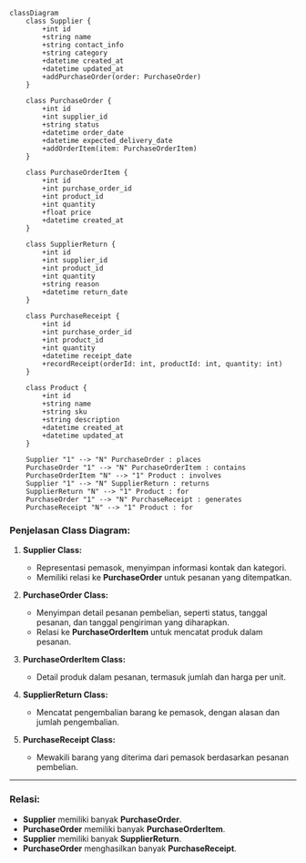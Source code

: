 ```mermaid
classDiagram
    class Supplier {
        +int id
        +string name
        +string contact_info
        +string category
        +datetime created_at
        +datetime updated_at
        +addPurchaseOrder(order: PurchaseOrder)
    }

    class PurchaseOrder {
        +int id
        +int supplier_id
        +string status
        +datetime order_date
        +datetime expected_delivery_date
        +addOrderItem(item: PurchaseOrderItem)
    }

    class PurchaseOrderItem {
        +int id
        +int purchase_order_id
        +int product_id
        +int quantity
        +float price
        +datetime created_at
    }

    class SupplierReturn {
        +int id
        +int supplier_id
        +int product_id
        +int quantity
        +string reason
        +datetime return_date
    }

    class PurchaseReceipt {
        +int id
        +int purchase_order_id
        +int product_id
        +int quantity
        +datetime receipt_date
        +recordReceipt(orderId: int, productId: int, quantity: int)
    }

    class Product {
        +int id
        +string name
        +string sku
        +string description
        +datetime created_at
        +datetime updated_at
    }

    Supplier "1" --> "N" PurchaseOrder : places
    PurchaseOrder "1" --> "N" PurchaseOrderItem : contains
    PurchaseOrderItem "N" --> "1" Product : involves
    Supplier "1" --> "N" SupplierReturn : returns
    SupplierReturn "N" --> "1" Product : for
    PurchaseOrder "1" --> "N" PurchaseReceipt : generates
    PurchaseReceipt "N" --> "1" Product : for
```


### **Penjelasan Class Diagram:**
1. **Supplier Class:**
   - Representasi pemasok, menyimpan informasi kontak dan kategori.
   - Memiliki relasi ke **PurchaseOrder** untuk pesanan yang ditempatkan.

2. **PurchaseOrder Class:**
   - Menyimpan detail pesanan pembelian, seperti status, tanggal pesanan, dan tanggal pengiriman yang diharapkan.
   - Relasi ke **PurchaseOrderItem** untuk mencatat produk dalam pesanan.

3. **PurchaseOrderItem Class:**
   - Detail produk dalam pesanan, termasuk jumlah dan harga per unit.

4. **SupplierReturn Class:**
   - Mencatat pengembalian barang ke pemasok, dengan alasan dan jumlah pengembalian.

5. **PurchaseReceipt Class:**
   - Mewakili barang yang diterima dari pemasok berdasarkan pesanan pembelian.

---

### **Relasi:**
- **Supplier** memiliki banyak **PurchaseOrder**.
- **PurchaseOrder** memiliki banyak **PurchaseOrderItem**.
- **Supplier** memiliki banyak **SupplierReturn**.
- **PurchaseOrder** menghasilkan banyak **PurchaseReceipt**.
